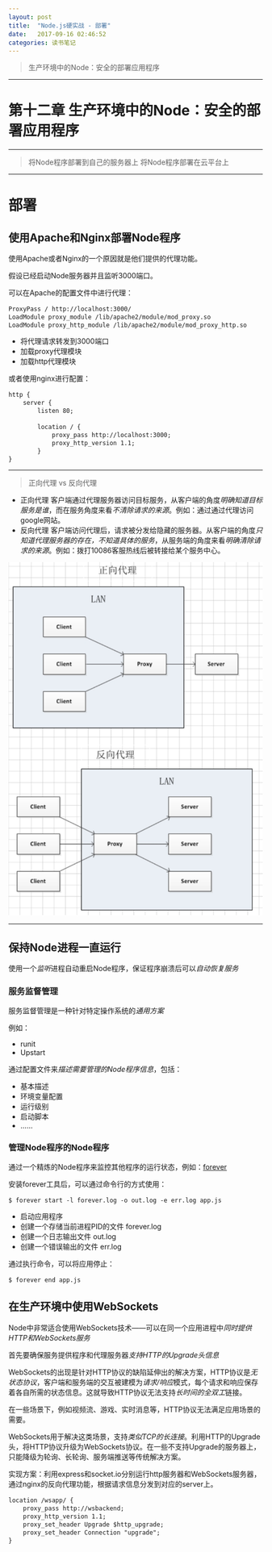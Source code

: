 ```yaml
---
layout: post
title:  "Node.js硬实战 - 部署"
date:   2017-09-16 02:46:52
categories: 读书笔记
---
```


> 生产环境中的Node：安全的部署应用程序

- - - - -
# 第十二章 生产环境中的Node：安全的部署应用程序
- - - - -
> 将Node程序部署到自己的服务器上
> 将Node程序部署在云平台上
- - - - -

# 部署

## 使用Apache和Nginx部署Node程序

使用Apache或者Nginx的一个原因就是他们提供的代理功能。

假设已经启动Node服务器并且监听3000端口。

可以在Apache的配置文件中进行代理：

```
ProxyPass / http://localhost:3000/
LoadModule proxy_module /lib/apache2/module/mod_proxy.so
LoadModule proxy_http_module /lib/apache2/module/mod_proxy_http.so
```

- 将代理请求转发到3000端口
- 加载proxy代理模块
- 加载http代理模块

或者使用nginx进行配置：

```
http {
    server {
        listen 80;
        
        location / {
            proxy_pass http://localhost:3000;
            proxy_http_version 1.1;
        }
}
```

- - - - -
> 正向代理 vs 反向代理

- 正向代理 客户端通过代理服务器访问目标服务，从客户端的角度*明确知道目标服务是谁*，而在服务角度来看*不清除请求的来源*。例如：通过通过代理访问google网站。
- 反向代理 客户端访问代理后，请求被分发给隐藏的服务器。从客户端的角度*只知道代理服务器的存在，不知道具体的服务*，从服务端的角度来看*明确清除请求的来源*。例如：拨打10086客服热线后被转接给某个服务中心。


![](/images/2017-09-24-00-20-09.jpg)

- - - - -

## 保持Node进程一直运行

使用一个*监听*进程自动重启Node程序，保证程序崩溃后可以*自动恢复服务*

### 服务监督管理

服务监督管理是一种针对特定操作系统的*通用方案*

例如：

- runit
- Upstart

通过配置文件来*描述需要管理的Node程序信息*，包括：
- 基本描述
- 环境变量配置
- 运行级别
- 启动脚本
- ……


### 管理Node程序的Node程序

通过一个精炼的Node程序来监控其他程序的运行状态，例如：[forever](https://github.com/foreverjs/forever)

安装forever工具后，可以通过命令行的方式使用：

```shell
$ forever start -l forever.log -o out.log -e err.log app.js
```

- 启动应用程序
- 创建一个存储当前进程PID的文件 forever.log
- 创建一个日志输出文件 out.log
- 创建一个错误输出的文件 err.log

通过执行命令，可以将应用停止：

```shell
$ forever end app.js
```

## 在生产环境中使用WebSockets

Node中非常适合使用WebSockets技术——可以在同一个应用进程中*同时提供HTTP和WebSockets服务*

首先要确保服务提供程序和代理服务器*支持HTTP的Upgrade头信息*

WebSockets的出现是针对HTTP协议的缺陷延伸出的解决方案，HTTP协议是*无状态协议*，客户端和服务端的交互被建模为*请求/响应*模式，每个请求和响应保存着各自所需的状态信息。这就导致HTTP协议无法支持*长时间的全双工*链接。

在一些场景下，例如视频流、游戏、实时消息等，HTTP协议无法满足应用场景的需要。

WebSockets用于解决这类场景，支持*类似TCP的长连接*。利用HTTP的Upgrade头，将HTTP协议升级为WebSockets协议。在一些不支持Upgrade的服务器上，只能降级为轮询、长轮询、服务端推送等传统解决方案。

实现方案：利用express和socket.io分别运行http服务器和WebSockets服务器，通过nginx的反向代理功能，根据请求信息分发到对应的server上。

```
location /wsapp/ {
    proxy_pass http://wsbackend;
    proxy_http_version 1.1;
    proxy_set_header Upgrade $http_upgrade;
    proxy_set_header Connection "upgrade";
}
```

